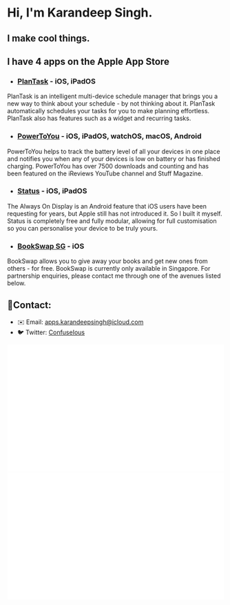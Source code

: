 # Hi, I'm Karandeep Singh.

## I make cool things.

## I have 4 apps on the Apple App Store

- ### [PlanTask](https://apps.apple.com/app/plantask/id1516651532) - iOS, iPadOS
PlanTask is an intelligent multi-device schedule manager that brings you a new way to think about your schedule - by not thinking about it. PlanTask automatically schedules your tasks for you to make planning effortless. PlanTask also has features such as a widget and recurring tasks.

- ### [PowerToYou](https://confuseious.github.io/PowerToYou) - iOS, iPadOS, watchOS, macOS, Android
PowerToYou helps to track the battery level of all your devices in one place and notifies you when any of your devices is low on battery or has finished charging. PowerToYou has over 7500 downloads and counting and has been featured on the iReviews YouTube channel and Stuff Magazine. 

- ### [Status](https://apps.apple.com/app/status-always-on-display/id1614131251) - iOS, iPadOS
The Always On Display is an Android feature that iOS users have been requesting for years, but Apple still has not introduced it. So I built it myself. Status is completely free and fully modular, allowing for full customisation so you can personalise your device to be truly yours.

- ### [BookSwap SG](https://apps.apple.com/sg/app/bookswap-sg/id1613060609) - iOS
BookSwap allows you to give away your books and get new ones from others - for free. BookSwap is currently only available in Singapore. For partnership enquiries, please contact me through one of the avenues listed below.

## 📱Contact:
- ✉️ Email: [apps.karandeepsingh@icloud.com](mailto:apps.karandeepsingh@icloud.com)
- 🐦 Twitter: [ConfuseIous](https://twitter.com/confuseious)

![Stats](https://github.com/confuseious/github-stats/blob/master/generated/overview.svg)
![Langs](https://github.com/confuseious/github-stats/blob/master/generated/languages.svg)


